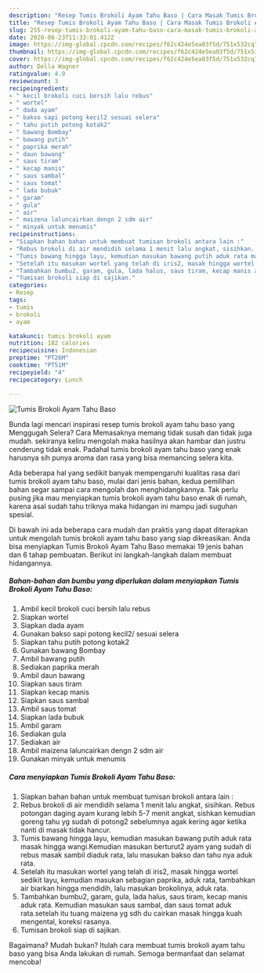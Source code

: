 ```yaml
---
description: "Resep Tumis Brokoli Ayam Tahu Baso | Cara Masak Tumis Brokoli Ayam Tahu Baso Yang Sempurna"
title: "Resep Tumis Brokoli Ayam Tahu Baso | Cara Masak Tumis Brokoli Ayam Tahu Baso Yang Sempurna"
slug: 255-resep-tumis-brokoli-ayam-tahu-baso-cara-masak-tumis-brokoli-ayam-tahu-baso-yang-sempurna
date: 2020-06-23T11:33:01.412Z
image: https://img-global.cpcdn.com/recipes/f62c424e5ea03f5d/751x532cq70/tumis-brokoli-ayam-tahu-baso-foto-resep-utama.jpg
thumbnail: https://img-global.cpcdn.com/recipes/f62c424e5ea03f5d/751x532cq70/tumis-brokoli-ayam-tahu-baso-foto-resep-utama.jpg
cover: https://img-global.cpcdn.com/recipes/f62c424e5ea03f5d/751x532cq70/tumis-brokoli-ayam-tahu-baso-foto-resep-utama.jpg
author: Della Wagner
ratingvalue: 4.9
reviewcount: 3
recipeingredient:
- " kecil brokoli cuci bersih lalu rebus"
- " wortel"
- " dada ayam"
- " bakso sapi potong kecil2 sesuai selera"
- " tahu putih potong kotak2"
- " bawang Bombay"
- " bawang putih"
- " paprika merah"
- " daun bawang"
- " saus tiram"
- " kecap manis"
- " saus sambal"
- " saus tomat"
- " lada bubuk"
- " garam"
- " gula"
- " air"
- " maizena laluncairkan dengn 2 sdm air"
- " minyak untuk menumis"
recipeinstructions:
- "Siapkan bahan bahan untuk membuat tumisan brokoli antara lain :"
- "Rebus brokoli di air mendidih selama 1 menit lalu angkat, sisihkan. Rebus potongan daging ayam kurang lebih 5-7 menit angkat, sishkan kemudian goreng tahu yg sudah di potong2 sebelumnya agak kering agar ketika nanti di masak tidak hancur."
- "Tumis bawang hingga layu, kemudian masukan bawang putih aduk rata masak hingga wangi.Kemudian masukan berturut2 ayam yang sudah di rebus masak sambil diaduk rata, lalu masukan bakso dan tahu nya aduk rata."
- "Setelah itu masukan wortel yang telah di iris2, masak hingga wortel sedikit layu, kemudian masukan sebagian paprika, aduk rata, tambahkan air biarkan hingga mendidih, lalu masukan brokolinya, aduk rata."
- "Tambahkan bumbu2, garam, gula, lada halus, saus tiram, kecap manis aduk rata. Kemudian masukan saus sambal, dan saus tomat aduk rata.setelah itu tuang maizena yg sdh du cairkan masak hingga kuah mengental, koreksi rasanya."
- "Tumisan brokoli siap di sajikan."
categories:
- Resep
tags:
- tumis
- brokoli
- ayam

katakunci: tumis brokoli ayam 
nutrition: 182 calories
recipecuisine: Indonesian
preptime: "PT26M"
cooktime: "PT51M"
recipeyield: "4"
recipecategory: Lunch

---
```



![Tumis Brokoli Ayam Tahu Baso](https://img-global.cpcdn.com/recipes/f62c424e5ea03f5d/751x532cq70/tumis-brokoli-ayam-tahu-baso-foto-resep-utama.jpg)

Bunda lagi mencari inspirasi resep tumis brokoli ayam tahu baso yang Menggugah Selera? Cara Memasaknya memang tidak susah dan tidak juga mudah. sekiranya keliru mengolah maka hasilnya akan hambar dan justru cenderung tidak enak. Padahal tumis brokoli ayam tahu baso yang enak harusnya sih punya aroma dan rasa yang bisa memancing selera kita.



Ada beberapa hal yang sedikit banyak mempengaruhi kualitas rasa dari tumis brokoli ayam tahu baso, mulai dari jenis bahan, kedua pemilihan bahan segar sampai cara mengolah dan menghidangkannya. Tak perlu pusing jika mau menyiapkan tumis brokoli ayam tahu baso enak di rumah, karena asal sudah tahu triknya maka hidangan ini mampu jadi suguhan spesial.


Di bawah ini ada beberapa cara mudah dan praktis yang dapat diterapkan untuk mengolah tumis brokoli ayam tahu baso yang siap dikreasikan. Anda bisa menyiapkan Tumis Brokoli Ayam Tahu Baso memakai 19 jenis bahan dan 6 tahap pembuatan. Berikut ini langkah-langkah dalam membuat hidangannya.

<!--inarticleads1-->

##### Bahan-bahan dan bumbu yang diperlukan dalam menyiapkan Tumis Brokoli Ayam Tahu Baso:

1. Ambil  kecil brokoli cuci bersih lalu rebus
1. Siapkan  wortel
1. Siapkan  dada ayam
1. Gunakan  bakso sapi potong kecil2/ sesuai selera
1. Siapkan  tahu putih potong kotak2
1. Gunakan  bawang Bombay
1. Ambil  bawang putih
1. Sediakan  paprika merah
1. Ambil  daun bawang
1. Siapkan  saus tiram
1. Siapkan  kecap manis
1. Siapkan  saus sambal
1. Ambil  saus tomat
1. Siapkan  lada bubuk
1. Ambil  garam
1. Sediakan  gula
1. Sediakan  air
1. Ambil  maizena laluncairkan dengn 2 sdm air
1. Gunakan  minyak untuk menumis




<!--inarticleads2-->

##### Cara menyiapkan Tumis Brokoli Ayam Tahu Baso:

1. Siapkan bahan bahan untuk membuat tumisan brokoli antara lain :
1. Rebus brokoli di air mendidih selama 1 menit lalu angkat, sisihkan. Rebus potongan daging ayam kurang lebih 5-7 menit angkat, sishkan kemudian goreng tahu yg sudah di potong2 sebelumnya agak kering agar ketika nanti di masak tidak hancur.
1. Tumis bawang hingga layu, kemudian masukan bawang putih aduk rata masak hingga wangi.Kemudian masukan berturut2 ayam yang sudah di rebus masak sambil diaduk rata, lalu masukan bakso dan tahu nya aduk rata.
1. Setelah itu masukan wortel yang telah di iris2, masak hingga wortel sedikit layu, kemudian masukan sebagian paprika, aduk rata, tambahkan air biarkan hingga mendidih, lalu masukan brokolinya, aduk rata.
1. Tambahkan bumbu2, garam, gula, lada halus, saus tiram, kecap manis aduk rata. Kemudian masukan saus sambal, dan saus tomat aduk rata.setelah itu tuang maizena yg sdh du cairkan masak hingga kuah mengental, koreksi rasanya.
1. Tumisan brokoli siap di sajikan.




Bagaimana? Mudah bukan? Itulah cara membuat tumis brokoli ayam tahu baso yang bisa Anda lakukan di rumah. Semoga bermanfaat dan selamat mencoba!
